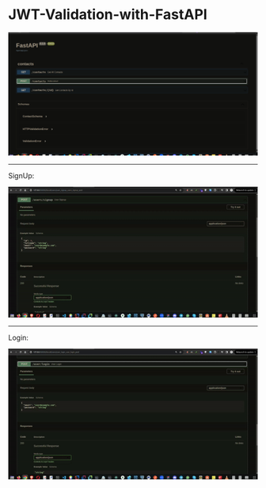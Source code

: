 # JWT-Validation-with-FastAPI



![My Image](img/Swager.png)

---------------------------------
SignUp:

![Demo](img/Signup.gif?raw=true)

---------------------------------

Login:

![Demo](img/Login.gif?raw=true)